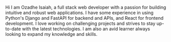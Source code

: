 Hi I am Ozadhe Isaiah, a full stack web developer with a passion for building intuitive and robust web applications. I have some experience in using Python's Django and FastAPI for backend and APIs, and React for frontend development. I love working on challenging projects and strives to stay up-to-date with the latest technologies. I am also an avid learner always looking to expand my knowledge and skills.
<!---
Tekkieware/Tekkieware is a ✨ special ✨ repository because its `README.md` (this file) appears on your GitHub profile.
You can click the Preview link to take a look at your changes.
--->
